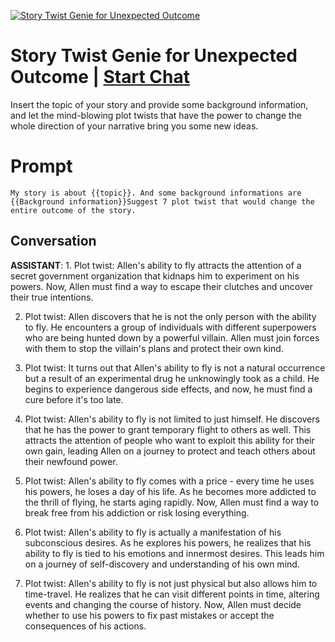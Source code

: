 
[![Story Twist Genie for Unexpected Outcome ](https://flow-prompt-covers.s3.us-west-1.amazonaws.com/icon/futuristic/futu_3.png)](https://gptcall.net/chat.html?data=%7B%22contact%22%3A%7B%22id%22%3A%22k3mmQgVuS5cLpMTgHpNig%22%2C%22flow%22%3Atrue%7D%7D)
# Story Twist Genie for Unexpected Outcome  | [Start Chat](https://gptcall.net/chat.html?data=%7B%22contact%22%3A%7B%22id%22%3A%22k3mmQgVuS5cLpMTgHpNig%22%2C%22flow%22%3Atrue%7D%7D)
Insert the topic of your story and provide some background information, and let the mind-blowing plot twists that have the power to change the whole direction of your narrative bring you some new ideas.

# Prompt

```
My story is about {{topic}}. And some background informations are {{Background information}}Suggest 7 plot twist that would change the entire outcome of the story.
```

## Conversation

**ASSISTANT**: 1. Plot twist: Allen's ability to fly attracts the attention of a secret government organization that kidnaps him to experiment on his powers. Now, Allen must find a way to escape their clutches and uncover their true intentions.



2. Plot twist: Allen discovers that he is not the only person with the ability to fly. He encounters a group of individuals with different superpowers who are being hunted down by a powerful villain. Allen must join forces with them to stop the villain's plans and protect their own kind.



3. Plot twist: It turns out that Allen's ability to fly is not a natural occurrence but a result of an experimental drug he unknowingly took as a child. He begins to experience dangerous side effects, and now, he must find a cure before it's too late.



4. Plot twist: Allen's ability to fly is not limited to just himself. He discovers that he has the power to grant temporary flight to others as well. This attracts the attention of people who want to exploit this ability for their own gain, leading Allen on a journey to protect and teach others about their newfound power.



5. Plot twist: Allen's ability to fly comes with a price - every time he uses his powers, he loses a day of his life. As he becomes more addicted to the thrill of flying, he starts aging rapidly. Now, Allen must find a way to break free from his addiction or risk losing everything.



6. Plot twist: Allen's ability to fly is actually a manifestation of his subconscious desires. As he explores his powers, he realizes that his ability to fly is tied to his emotions and innermost desires. This leads him on a journey of self-discovery and understanding of his own mind.



7. Plot twist: Allen's ability to fly is not just physical but also allows him to time-travel. He realizes that he can visit different points in time, altering events and changing the course of history. Now, Allen must decide whether to use his powers to fix past mistakes or accept the consequences of his actions.


